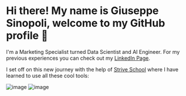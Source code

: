 # Hi there! My name is Giuseppe Sinopoli, welcome to my GitHub profile 👋

I'm a Marketing Specialist turned Data Scientist and AI Engineer. For my previous experiences you can check out my [LinkedIn Page](https://www.linkedin.com/in/giuseppe-sinopoli/).

I set off on this new journey with the help of [Strive School](https://strive.school/) where I have learned to use all these cool tools:

![image](https://user-images.githubusercontent.com/84836591/152043244-93b89419-d179-4ce1-8c43-dabea84bcfd0.png) ![image](https://user-images.githubusercontent.com/84836591/152043486-c12b9fd2-27f9-42c8-9f0e-89915242cb2d.png)






<!--
**GiuseppeSinopoli/GiuseppeSinopoli** is a ✨ _special_ ✨ repository because its `README.md` (this file) appears on your GitHub profile.

Here are some ideas to get you started:

- 🔭 I’m currently working on ...
- 🌱 I’m currently learning ...
- 👯 I’m looking to collaborate on ...
- 🤔 I’m looking for help with ...
- 💬 Ask me about ...
- 📫 How to reach me: ...
- 😄 Pronouns: ...
- ⚡ Fun fact: ...
-->
